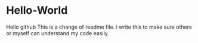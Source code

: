 # Hello-World
Hello github
This is a change of readme file.
i write this to make sure others or myself can understand my code easily.
